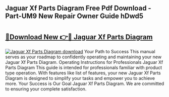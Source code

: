 ## Jaguar Xf Parts Diagram Free Pdf Download - Part-UM9 New Repair Owner Guide hDwd5

# <h2><a href="http://dfnadr.blite.top/?on=Jaguar+Xf+Parts+Diagram">🔗Download New 👉🔴 Jaguar Xf Parts Diagram</a></h2>

[![Jaguar Xf Parts Diagram download](https://i.imgur.com/lujVjoI.png)](http://dfnadr.blite.top/?on=Jaguar+Xf+Parts+Diagram)
Your Path to Success This manual serves as your roadmap to confidently operating and maintaining your new Jaguar Xf Parts Diagram. Operating Instructions for Professionals Jaguar Xf Parts Diagram This guide is intended for professionals familiar with product type operation. With features like list of features, your new Jaguar Xf Parts Diagram is designed to simplify your tasks and empower you to achieve more. Your Success is Our Goal Jaguar Xf Parts Diagram. We are committed to ensuring your complete satisfaction.
